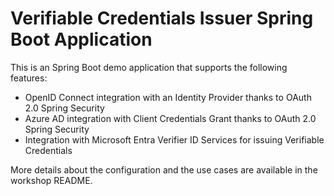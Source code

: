 # Verifiable Credentials Issuer Spring Boot Application

This is an Spring Boot demo application that supports the following features:

- OpenID Connect integration with an Identity Provider thanks to OAuth 2.0 Spring Security
- Azure AD integration with Client Credentials Grant thanks to OAuth 2.0 Spring Security
- Integration with Microsoft Entra Verifier ID Services for issuing Verifiable Credentials 

More details about the configuration and the use cases are available in the workshop README.

